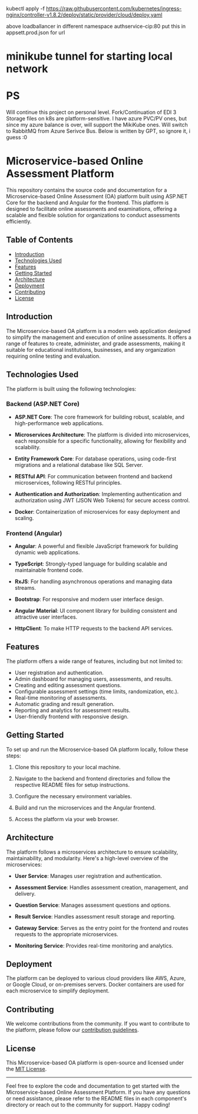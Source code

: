 
 kubectl apply -f https://raw.githubusercontent.com/kubernetes/ingress-nginx/controller-v1.8.2/deploy/static/provider/cloud/deploy.yaml

above loadballancer in different namespace
authservice-cip:80  put this in appsett.prod.json for url

# minikube tunnel for starting local network

# PS

Will continue this project on personal level. Fork/Continuation of EDI 3
Storage files on k8s are platform-sensitive. I have azure PVC/PV ones, but since my azure balance is over, will support the MikiKube ones.
Will switch to RabbitMQ from Azure Serivce Bus. 
Below is written by GPT, so ignore it, i guess :0

# Microservice-based Online Assessment Platform

This repository contains the source code and documentation for a Microservice-based Online Assessment (OA) platform built using ASP.NET Core for the backend and Angular for the frontend. This platform is designed to facilitate online assessments and examinations, offering a scalable and flexible solution for organizations to conduct assessments efficiently.

## Table of Contents

- [Introduction](#introduction)
- [Technologies Used](#technologies-used)
- [Features](#features)
- [Getting Started](#getting-started)
- [Architecture](#architecture)
- [Deployment](#deployment)
- [Contributing](#contributing)
- [License](#license)

## Introduction

The Microservice-based OA platform is a modern web application designed to simplify the management and execution of online assessments. It offers a range of features to create, administer, and grade assessments, making it suitable for educational institutions, businesses, and any organization requiring online testing and evaluation.

## Technologies Used

The platform is built using the following technologies:

### Backend (ASP.NET Core)

- **ASP.NET Core**: The core framework for building robust, scalable, and high-performance web applications.

- **Microservices Architecture**: The platform is divided into microservices, each responsible for a specific functionality, allowing for flexibility and scalability.

- **Entity Framework Core**: For database operations, using code-first migrations and a relational database like SQL Server.

- **RESTful API**: For communication between frontend and backend microservices, following RESTful principles.

- **Authentication and Authorization**: Implementing authentication and authorization using JWT (JSON Web Tokens) for secure access control.

- **Docker**: Containerization of microservices for easy deployment and scaling.

### Frontend (Angular)

- **Angular**: A powerful and flexible JavaScript framework for building dynamic web applications.

- **TypeScript**: Strongly-typed language for building scalable and maintainable frontend code.

- **RxJS**: For handling asynchronous operations and managing data streams.

- **Bootstrap**: For responsive and modern user interface design.

- **Angular Material**: UI component library for building consistent and attractive user interfaces.

- **HttpClient**: To make HTTP requests to the backend API services.

## Features

The platform offers a wide range of features, including but not limited to:

- User registration and authentication.
- Admin dashboard for managing users, assessments, and results.
- Creating and editing assessment questions.
- Configurable assessment settings (time limits, randomization, etc.).
- Real-time monitoring of assessments.
- Automatic grading and result generation.
- Reporting and analytics for assessment results.
- User-friendly frontend with responsive design.

## Getting Started

To set up and run the Microservice-based OA platform locally, follow these steps:

1. Clone this repository to your local machine.

2. Navigate to the backend and frontend directories and follow the respective README files for setup instructions.

3. Configure the necessary environment variables.

4. Build and run the microservices and the Angular frontend.

5. Access the platform via your web browser.

## Architecture

The platform follows a microservices architecture to ensure scalability, maintainability, and modularity. Here's a high-level overview of the microservices:

- **User Service**: Manages user registration and authentication.

- **Assessment Service**: Handles assessment creation, management, and delivery.

- **Question Service**: Manages assessment questions and options.

- **Result Service**: Handles assessment result storage and reporting.

- **Gateway Service**: Serves as the entry point for the frontend and routes requests to the appropriate microservices.

- **Monitoring Service**: Provides real-time monitoring and analytics.

## Deployment

The platform can be deployed to various cloud providers like AWS, Azure, or Google Cloud, or on-premises servers. Docker containers are used for each microservice to simplify deployment.

## Contributing

We welcome contributions from the community. If you want to contribute to the platform, please follow our [contribution guidelines](CONTRIBUTING.md).

## License

This Microservice-based OA platform is open-source and licensed under the [MIT License](LICENSE).

---

Feel free to explore the code and documentation to get started with the Microservice-based Online Assessment Platform. If you have any questions or need assistance, please refer to the README files in each component's directory or reach out to the community for support. Happy coding!